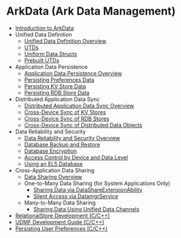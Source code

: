 # ArkData (Ark Data Management)

- [Introduction to ArkData](data-mgmt-overview.md)
- Unified Data Definition
  - [Unified Data Definition Overview](unified-data-definition-overview.md)
  - [UTDs](uniform-data-type-descriptors.md)
  - [Uniform Data Structs](uniform-data-structure.md)
  - [Prebuilt UTDs](uniform-data-type-list.md)
- Application Data Persistence
  - [Application Data Persistence Overview](app-data-persistence-overview.md)
  - [Persisting Preferences Data](data-persistence-by-preferences.md)
  - [Persisting KV Store Data](data-persistence-by-kv-store.md)
  - [Persisting RDB Store Data](data-persistence-by-rdb-store.md)
- Distributed Application Data Sync
  - [Distributed Application Data Sync Overview](sync-app-data-across-devices-overview.md)
  - [Cross-Device Sync of KV Stores](data-sync-of-kv-store.md)
  - [Cross-Device Sync of RDB Stores](data-sync-of-rdb-store.md)
  - [Cross-Device Sync of Distributed Data Objects](data-sync-of-distributed-data-object.md)
- Data Reliability and Security
  - [Data Reliability and Security Overview](data-reliability-security-overview.md)
  - [Database Backup and Restore](data-backup-and-restore.md)
  - [Database Encryption](data-encryption.md)
  - [Access Control by Device and Data Level](access-control-by-device-and-data-level.md)
  - [Using an EL5 Database](encrypted_estore_guidelines.md)
- Cross-Application Data Sharing
  - [Data Sharing Overview](data-share-overview.md)
  <!--Del-->
  - One-to-Many Data Sharing (for System Applications Only)
    - [Sharing Data via DataShareExtensionAbility](share-data-by-datashareextensionability.md)
    - [Silent Access via DatamgrService](share-data-by-silent-access.md)
  <!--DelEnd-->
  - Many-to-Many Data Sharing
    - [Sharing Data Using Unified Data Channels](unified-data-channels.md)
- [RelationalStore Development (C/C++)](native-relational-store-guidelines.md)
- [UDMF Development Guide (C/C++)](native-unified-data-management-framework-guidelines.md)
- [Persisting User Preferences (C/C++)](preferences-guidelines.md)
